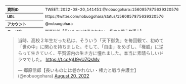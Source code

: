 <table style="font-size: 9pt; width: 610px; margin-bottom: 20px; height: 80px;">
<tbody>
    <tr>
        <th align=left>資料ID</th>
        <td align=left>TWEET::2022-08-20_141451:@nobuogohara::1560857875639320576</td>
    </tr>
    <tr>
        <th align=left>URL</th>
        <td align=left>https://twitter.com/nobuogohara/status/1560857875639320576</td>
    </tr>
    <tr>
        <th align=left>アカウント</th>
        <td align=left>@nobuogohara</td>
    </tr>
    <tr>
        <th align=left>ユーザ名</th>
        <td align=left>郷原信郎【長いものには巻かれない・権力と戦う弁護士】</td>
    </tr>
    <tr>
        <th align=left>ツイートの記録日時</th>
        <td align=left>created_at 2022-08-26_0351</td>
    </tr>
</tbody>
</table>
<blockquote class="twitter-tweet" data-width="450"  data-lang="ja"><p lang="ja" dir="ltr">当時、高校２年生だった私は、そういう「天下御免」を毎回観て、初めて「世の中」に関心を持ちました。そして、「自由」をめざし、「権威」に逆らって生きていく、平賀源内の生き方に憧れました。本当に素晴らしいドラマでした。 <a href="https://t.co/gU9yUZQsMv">https://t.co/gU9yUZQsMv</a></p>&mdash; 郷原信郎【長いものには巻かれない・権力と戦う弁護士】 (@nobuogohara) <a href="https://twitter.com/nobuogohara/status/1560857875639320576?ref_src=twsrc%5Etfw">August 20, 2022</a></blockquote>
<script async src="https://platform.twitter.com/widgets.js" charset="utf-8"></script>



